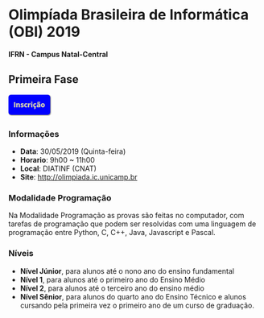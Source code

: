 # Olimpíada Brasileira de Informática (OBI) 2019

**IFRN - Campus Natal-Central**

## Primeira Fase

[![Inscrições](inscricao.png)](https://docs.google.com/forms/d/e/1FAIpQLSfHifbEHL11Po0oS84bF5OkAGA3Y0LSkKaoV3aa3cnArc4VZA/viewform)

### Informações
 - **Data**: 30/05/2019 (Quinta-feira)
 - **Horario**: 9h00 ~ 11h00
 - **Local**: DIATINF (CNAT)
 - **Site**: http://olimpiada.ic.unicamp.br

### Modalidade Programação
Na Modalidade Programação as provas são feitas no computador, com tarefas de programação que 
podem ser resolvidas com uma linguagem de programação entre Python, C, C++, Java, Javascript e Pascal.

### Níveis

 - **Nível Júnior**, para alunos até o nono ano do ensino fundamental
 - **Nível 1**, para alunos até o primeiro ano do Ensino Médio
 - **Nível 2**, para alunos até o terceiro ano do ensino médio
 - **Nível Sênior**, para alunos do quarto ano do Ensino Técnico e alunos cursando pela primeira vez o primeiro ano de um curso de graduação.
